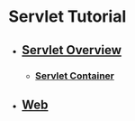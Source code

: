 # Servlet Tutorial

  - ## [Servlet Overview](1_Servlet_Overview/README.md)
    
    - ### [Servlet Container]()
  
  - ## [Web](2_Web/README.md)
